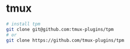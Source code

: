# tmux

```bash
# install tpm
git clone git@github.com:tmux-plugins/tpm
# or
git clone https://github.com/tmux-plugins/tpm
```
